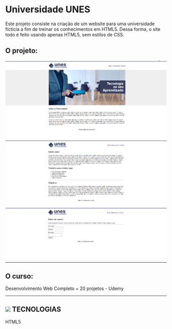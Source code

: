 
# Universidade UNES
Este projeto consiste na criação de um website para uma universidade fictícia a fim de treinar os conhecimentos em HTML5. Dessa forma, o site todo é feito usando apenas HTML5, sem estilos de CSS.

<h2>O projeto:</h2>

![](screenshot1.PNG)
![](screenshot2.PNG)
![](screenshot3.PNG)

<hr>

<h2>O curso:</h2>

<p>Desenvolvimento Web Completo + 20 projetos - Udemy</p>

<hr>
<h2> <img src="https://www.flaticon.com/svg/vstatic/svg/60/60473.svg?token=exp=1616376511~hmac=dc9bd8bae86d6594e477286bc3347e8a" width="20px" text-align="left"> TECNOLOGIAS</h2>

HTML5


